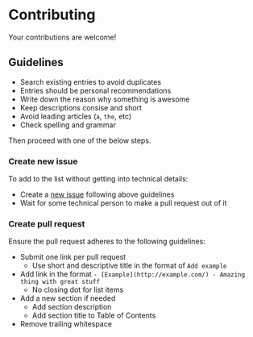 # Contributing

Your contributions are welcome!

## Guidelines

- Search existing entries to avoid duplicates
- Entries should be personal recommendations
- Write down the reason why something is awesome
- Keep descriptions consise and short
- Avoid leading articles (`a`, `the`, etc)
- Check spelling and grammar

Then proceed with one of the below steps.

### Create new issue

To add to the list without getting into technical details:

- Create a [new issue](https://github.com/sdassow/awesome-veganism/issues/new) following above guidelines
- Wait for some technical person to make a pull request out of it

### Create pull request

Ensure the pull request adheres to the following guidelines:

- Submit one link per pull request
  - Use short and descriptive title in the format of `Add example`
- Add link in the format `- [Example](http://example.com/) - Amazing thing with great stuff`
  - No closing dot for list items
- Add a new section if needed
  - Add section description
  - Add section title to Table of Contents
- Remove trailing whitespace
